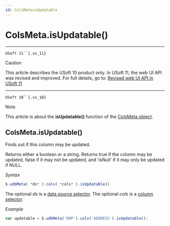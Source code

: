 ```yaml
---
id: ColsMetaisUpdatable
---
```


# ColsMeta.isUpdatable()



----

`USoft 11``{.vs_11}`

> [!CAUTION]
> This article describes the USoft 10 product only.
> In USoft 11, the web UI API was revised and improved. For full details, go to:
> [Revised web UI API in USoft 11](/docs/Web%20and%20app%20UIs/UDB%20udb/Revised%20web%20UI%20API%20in%20USoft%2011.md)

----

`USoft 10``{.vs_10}`

> [!NOTE]
> This article is about the **isUpdatable()** function of the [ColsMeta object](/docs/Web%20and%20app%20UIs/UDB%20ColsMeta).

## **ColsMeta.isUpdatable()**

Finds out if this column may be updated.

Returns either a boolean or a string. Returns true if the column may be updated, false if it may not be updated, and 'isNull' if it may only be updated if NULL.

*Syntax*

```js
$.udbMeta( *ds* ).cols( *cols* ).isUpdatable()
```

The optional *ds* is a [data source selector](/docs/Web%20and%20app%20UIs/UDB%20DataSourceMetaContainer/UDB%20DataSourceMetaContainer%20object.md). The optional *cols* is a [column selector](/docs/Web%20and%20app%20UIs/UDB%20ColsMeta/UDB%20ColsMeta%20object.md).

*Example*

```js
var updatable = $.udbMeta('EMP').cols('ADDRESS').isUpdatable();
```

 